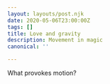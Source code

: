 ```yaml
---
layout: layouts/post.njk
date: 2020-05-06T23:00:00Z
tags: []
title: Love and gravity
description: Movement in magic
canonical: ''

---
```

What provokes motion?